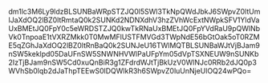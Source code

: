 dm1lc3M6Ly9ldzBLSUNBaWRpSTZJQ0l5SWl3TkNpQWdJbkJ6SWpvZ0ltUmlJaXdOQ2lBZ0ltRmtaQ0k2SUNKd2NDNXdhV3hzZVhWcExtNWpkSFV1YldVaUxBMEtJQ0FpY0c5eWRDSTZJQ0kwTkRNaUxBMEtJQ0FpYVdRaU9pQWlNbVk0TnpoaE1tVXRZMkk0T0MwMFlUSTFMVGd3TWpNdE56bGtOak5oT0RZME5qZGhJaXdOQ2lBZ0ltRnBaQ0k2SUNJeU16TWlMQTBLSUNBaWJtVjBJam9nSW5keklpd05DaUFnSW5SNWNHVWlPaUFpYm05dVpTSXNEUW9nSUNKb2IzTjBJam9nSW5Cd0xuQnBiR3g1ZFdrdWJtTjBkUzV0WlNJc0RRb2dJQ0p3WVhSb0lqb2dJaThpTEEwS0lDQWlkR3h6SWpvZ0luUnNjeUlOQ24wPQo=
